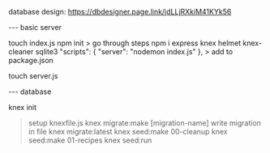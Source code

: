 database design:
https://dbdesigner.page.link/jdLLjRXkiM41KYk56

--- basic server

touch index.js
npm init > go through steps
npm i express knex helmet knex-cleaner sqlite3
"scripts": {
    "server": "nodemon index.js"
}, 
    > add to package.json

touch server.js


--- database

knex init
> setup knexfile.js
knex migrate:make [migration-name]
> write migration in file
knex migrate:latest
knex seed:make 00-cleanup
knex seed:make 01-recipes
knex seed:run